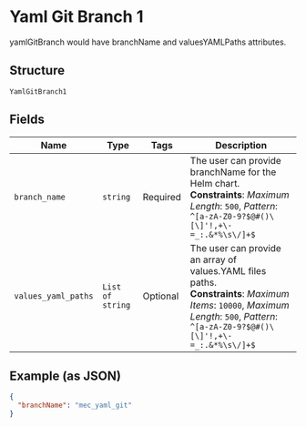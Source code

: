 
# Yaml Git Branch 1

yamlGitBranch would have branchName and valuesYAMLPaths attributes.

## Structure

`YamlGitBranch1`

## Fields

| Name | Type | Tags | Description |
|  --- | --- | --- | --- |
| `branch_name` | `string` | Required | The user can provide branchName for the Helm chart.<br>**Constraints**: *Maximum Length*: `500`, *Pattern*: `^[a-zA-Z0-9?$@#()\[\]'!,+\-=_:.&*%\s\/]+$` |
| `values_yaml_paths` | `List of string` | Optional | The user can provide an array of values.YAML files paths.<br>**Constraints**: *Maximum Items*: `10000`, *Maximum Length*: `500`, *Pattern*: `^[a-zA-Z0-9?$@#()\[\]'!,+\-=_:.&*%\s\/]+$` |

## Example (as JSON)

```json
{
  "branchName": "mec_yaml_git"
}
```

